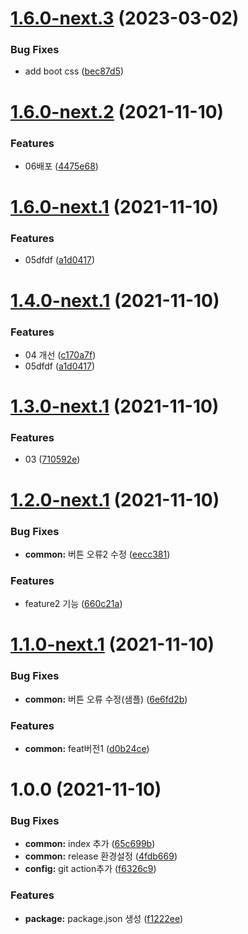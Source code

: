 # [1.6.0-next.3](https://github.com/julong1988/rele3/compare/v1.6.0-next.2...v1.6.0-next.3) (2023-03-02)


### Bug Fixes

* add boot css ([bec87d5](https://github.com/julong1988/rele3/commit/bec87d5794c6176ab4ded7cf91fec9ccc66ec1c1))

# [1.6.0-next.2](https://github.com/julong1988/rele3/compare/v1.6.0-next.1...v1.6.0-next.2) (2021-11-10)


### Features

* 06배포 ([4475e68](https://github.com/julong1988/rele3/commit/4475e683e5c6790b574c0de0999624f110066515))

# [1.6.0-next.1](https://github.com/julong1988/rele3/compare/v1.5.0...v1.6.0-next.1) (2021-11-10)


### Features

* 05dfdf ([a1d0417](https://github.com/julong1988/rele3/commit/a1d0417f71986d26716856f7375ee6ae14d998f7))

# [1.4.0-next.1](https://github.com/julong1988/rele3/compare/v1.3.0...v1.4.0-next.1) (2021-11-10)


### Features

* 04 개선 ([c170a7f](https://github.com/julong1988/rele3/commit/c170a7f6b44fd916c75f2004e03767af1a965272))
* 05dfdf ([a1d0417](https://github.com/julong1988/rele3/commit/a1d0417f71986d26716856f7375ee6ae14d998f7))

# [1.3.0-next.1](https://github.com/julong1988/rele3/compare/v1.2.0...v1.3.0-next.1) (2021-11-10)


### Features

* 03 ([710592e](https://github.com/julong1988/rele3/commit/710592e8f70c708f5e766203035e7f2930eb9cbe))

# [1.2.0-next.1](https://github.com/julong1988/rele3/compare/v1.1.0...v1.2.0-next.1) (2021-11-10)


### Bug Fixes

* **common:** 버튼 오류2 수정 ([eecc381](https://github.com/julong1988/rele3/commit/eecc38127b635dad66b95d292c18c7f21b2072be))


### Features

* feature2 기능 ([660c21a](https://github.com/julong1988/rele3/commit/660c21ab7d878188c0b54b0424aa7ff7e0d9c8d2))

# [1.1.0-next.1](https://github.com/julong1988/rele3/compare/v1.0.0...v1.1.0-next.1) (2021-11-10)


### Bug Fixes

* **common:** 버튼 오류 수정(샘플) ([6e6fd2b](https://github.com/julong1988/rele3/commit/6e6fd2b7345d87b04526cb6a11cd3b2231f5a45a))


### Features

* **common:** feat버전1 ([d0b24ce](https://github.com/julong1988/rele3/commit/d0b24cef83acc9b126431366d6c3fdabdec954bc))

# 1.0.0 (2021-11-10)


### Bug Fixes

* **common:** index 추가 ([65c699b](https://github.com/julong1988/rele3/commit/65c699b3163023f70c9567bd37cb042523ec4038))
* **common:** release 환경설정 ([4fdb669](https://github.com/julong1988/rele3/commit/4fdb6694318a23456d578e041f2745b59d347c79))
* **config:** git action추가 ([f6326c9](https://github.com/julong1988/rele3/commit/f6326c9c48be79b242a7301caa426bfd4e8c7db9))


### Features

* **package:** package.json 생성 ([f1222ee](https://github.com/julong1988/rele3/commit/f1222ee14da4b201a97f9d723144a92d276b06cf))
